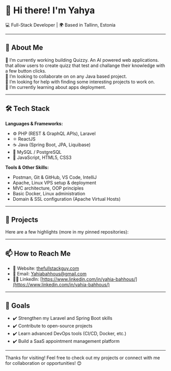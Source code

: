 # 👋 Hi there! I'm Yahya

💻 Full-Stack Developer | 🌍 Based in Tallinn, Estonia  

---

## 🚀 About Me

🔭 I’m currently working building Quizzy. An AI powered web applications. that allow users to create quizz that test and challange their knowledge with a few button clicks.<br>👯 I’m looking to collaborate on on any Java based project.<br>🤝 I’m looking for help with finding some interesting projects to work on.<br>🌱 I’m currently learning about apps deployment.

---

## 🛠️ Tech Stack

**Languages & Frameworks:**  
- ⚙️ PHP (REST & GraphQL APIs), Laravel  
- ⚛️ ReactJS  
- ☕ Java (Spring Boot, JPA, Liquibase)  
- 🐘 MySQL / PostgreSQL  
- 🧰 JavaScript, HTML5, CSS3

**Tools & Other Skills:**  
- Postman, Git & GitHub, VS Code, IntelliJ  
- Apache, Linux VPS setup & deployment  
- MVC architecture, OOP principles  
- Basic Docker, Linux administration  
- Domain & SSL configuration (Apache Virtual Hosts)

---

## 📂 Projects

Here are a few highlights (more in my pinned repositories):


---

## 📫 How to Reach Me

- 🔗 Website: [thefullstackguy.com](https://www.thefullstackguy.com/)  
- 📧 Email: Yahiabahhous@gmail.com  
- 🧑‍💼 LinkedIn: [https://www.linkedin.com/in/yahia-bahhous/](https://www.linkedin.com/in/yahia-bahhous/)

---

## 📌 Goals

- ✔️ Strengthen my Laravel and Spring Boot skills  
- ✔️ Contribute to open-source projects  
- ✔️ Learn advanced DevOps tools (CI/CD, Docker, etc.)  
- ✔️ Build a SaaS appointment management platform  

---

Thanks for visiting! Feel free to check out my projects or connect with me for collaboration or opportunities! 😊

